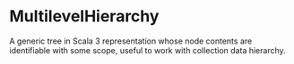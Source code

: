 # MultilevelHierarchy

A generic tree in Scala 3 representation whose node contents are identifiable with some scope, useful to work with collection data hierarchy.
